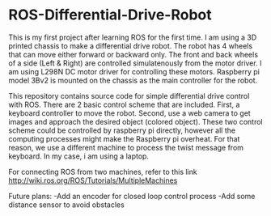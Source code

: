 # ROS-Differential-Drive-Robot
This is my first project after learning ROS for the first time. I am using a 3D printed chassis to make a differential drive robot. The robot has 4 wheels that can move either forward or backward only. The front and back wheels of a side (Left & Right) are controlled simulatenously from the motor driver. I am using L298N DC motor driver for controlling these motors. Raspberry pi model 3Bv2 is mounted on the chassis as the main controller for the robot.

This repository contains source code for simple differential drive control with ROS. There are 2 basic control scheme that are included. First, a keyboard controller to move the robot. Second, use a web camera to get images and approach the desired object (colored object). These two control scheme could be controlled by raspberry pi directly, however all the computing processes might make the Raspberry pi overheat. For that reason, we use a different machine to process the twist message from keyboard. In my case, i am using a laptop.

For connecting ROS from two machines, refer to this link http://wiki.ros.org/ROS/Tutorials/MultipleMachines

Future plans:
-Add an encoder for closed loop control process
-Add some distance sensor to avoid obstacles
